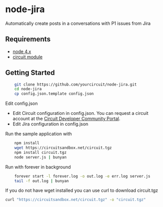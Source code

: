 # node-jira
Automatically create posts in a conversations with P1 issues from Jira


## Requirements ##
* [node 4.x](http://nodejs.org/download/)
* [circuit module](https://circuitsandbox.net/sdk/)

## Getting Started ##

```bash
    git clone https://github.com/yourcircuit/node-jira.git
    cd node-jira
    cp config.json.template config.json
```

Edit config.json
* Edit Circuit configuration in config.json.
    You can request a circuit account at the [Circuit Developer Community Portal](https://www.yourcircuit.com/web/developers).
* Edit Jira configuration in config.json
 
 Run the sample application with 
 
```bash
    npm install
    wget https://circuitsandbox.net/circuit.tgz
    npm install circuit.tgz
    node server.js | bunyan
```

Run with forever in background 
```bash
    forever start -l forever.log -o out.log -e err.log server.js
    tail -f out.log | bunyan
```


 If you do not have wget installed you can use curl to download circuit.tgz
```bash
curl "https://circuitsandbox.net/circuit.tgz" -o "circuit.tgz"
``` 
